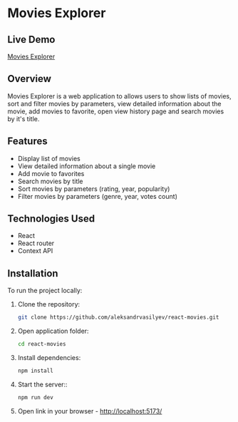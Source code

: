 # Movies Explorer

## Live Demo

[Movies Explorer](https://react-movies-oleksandr.netlify.app/)

## Overview

Movies Explorer is a web application to allows users to show lists of movies, sort and filter movies by parameters, view detailed information about the movie, add movies to favorite, open view history page and search movies by it's title.

## Features

- Display list of movies
- View detailed information about a single movie
- Add movie to favorites
- Search movies by title
- Sort movies by parameters (rating, year, popularity)
- Filter movies by parameters (genre, year, votes count)

## Technologies Used

- React
- React router
- Context API

## Installation

To run the project locally:

1. Clone the repository:

   ```bash
   git clone https://github.com/aleksandrvasilyev/react-movies.git
   ```

2. Open application folder:

   ```bash
   cd react-movies
   ```

3. Install dependencies:

   ```bash
   npm install
   ```

4. Start the server::

   ```bash
   npm run dev
   ```

5. Open link in your browser - [http://localhost:5173/](http://localhost:5173/)
